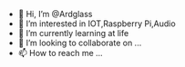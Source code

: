 - 👋 Hi, I’m @Ardglass
- 👀 I’m interested in IOT,Raspberry Pi,Audio
- 🌱 I’m currently learning at life
- 💞️ I’m looking to collaborate on ...
- 📫 How to reach me ...

<!---
Ardglass/Ardglass is a ✨ special ✨ repository because its `README.md` (this file) appears on your GitHub profile.
You can click the Preview link to take a look at your changes.
--->
